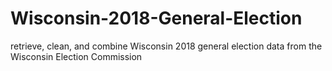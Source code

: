 # Wisconsin-2018-General-Election
retrieve, clean, and combine Wisconsin 2018 general election data from the Wisconsin Election Commission

